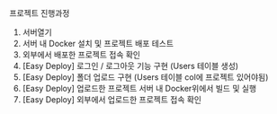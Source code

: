 프로젝트 진행과정

1) 서버열기
2) 서버 내 Docker 설치 및 프로젝트 배포 테스트
3) 외부에서 배포한 프로젝트 접속 확인
4) [Easy Deploy] 로그인 / 로그아웃 기능 구현 (Users 테이블 생성)
5) [Easy Deploy] 폴더 업로드 구현 (Users 테이블 col에 프로젝트 있어야됨)
6) [Easy Deploy] 업로드한 프로젝트 서버 내 Docker위에서 빌드 및 실행
7) [Easy Deploy] 외부에서 업로드한 프로젝트 접속 확인 
